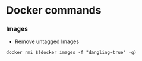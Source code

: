 # Docker commands

### Images

* Remove untagged Images

`docker rmi $(docker images -f "dangling=true" -q)`
